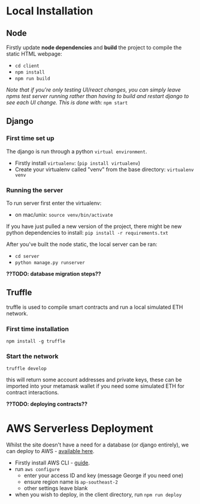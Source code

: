 # Local Installation
## Node
Firstly update **node dependencies** and **build** the project to compile the static HTML webpage:
* `cd client`
* `npm install`
* `npm run build`

*Note that if you're only testing UI/react changes, you can simply leave npms test server running rather than having to build and restart django to see each UI change. This is done with:* `npm start`

## Django
### First time set up
The django is run through a python `virtual environment`.

* Firstly install `virtualenv`: (`pip install virtualenv`)
* Create your virtualenv called "venv" from the base directory: `virtualenv venv`

### Running the server
To run server first enter the virtualenv: 
* on mac/unix: `source venv/bin/activate`

If you have just pulled a new version of the project, there might be new python dependencies to install: `pip install -r requirements.txt`

After you've built the node static, the local server can be ran:
* `cd server`
* `python manage.py runserver`

**??TODO: database migration steps??**

## Truffle
truffle is used to compile smart contracts and run a local simulated ETH network.
### First time installation
`npm install -g truffle`

### Start the network
`truffle develop`

this will return some account addresses and private keys, these can be imported into your metamask wallet if you need some simulated ETH for contract interactions.

**??TODO: deploying contracts??**


# AWS Serverless Deployment
Whilst the site doesn't have a need for a database (or django entirely), we can deploy to AWS - [available here](http://blockbeats.s3-website-ap-southeast-2.amazonaws.com/).

* Firstly install AWS CLI - [guide](https://docs.aws.amazon.com/cli/latest/userguide/install-cliv2.html).
* run `aws configure`
  * enter your access ID and key (message George if you need one)
  * ensure region name is `ap-southeast-2`
  * other settings leave blank
* when you wish to deploy, in the client directory, run `npm run deploy`